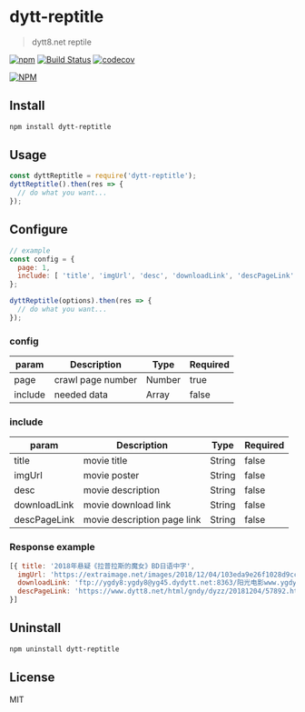# dytt-reptitle

>dytt8.net reptile

[![npm](https://img.shields.io/badge/npm-v1.0.3-brightgreen.svg)](https://www.npmjs.com/package/dytt-reptitle) [![Build Status](https://travis-ci.org/HuangXiZhou/dytt-reptitle.svg?branch=master)](https://travis-ci.org/HuangXiZhou/dytt-reptitle)
[![codecov](https://codecov.io/gh/HuangXiZhou/dytt-reptitle/branch/master/graph/badge.svg)](https://codecov.io/gh/HuangXiZhou/dytt-reptitle)

[![NPM](https://nodei.co/npm/dytt-reptitle.png?downloads=true&stars=true)](https://nodei.co/npm/dytt-reptitle)

## Install

```bash
npm install dytt-reptitle
```

## Usage

```js
const dyttReptitle = require('dytt-reptitle');
dyttReptitle().then(res => {
  // do what you want...
});
```

## Configure

```js
// example
const config = {
  page: 1,
  include: [ 'title', 'imgUrl', 'desc', 'downloadLink', 'descPageLink' ]
};

dyttReptitle(options).then(res => {
  // do what you want...
});
```

### config

| param | Description | Type | Required
| --- | --- | --- | --- |
| page | crawl page number | Number | true |
| include | needed data | Array | false |

### include

| param | Description | Type | Required
| --- | --- | --- | --- |
| title | movie title | String | false |
| imgUrl | movie poster | String | false |
| desc | movie description | String | false |
| downloadLink | movie download link | String | false |
| descPageLink | movie description page link | String | false |

### Response example

```js
[{ title: '2018年悬疑《拉普拉斯的魔女》BD日语中字',
  imgUrl: 'https://extraimage.net/images/2018/12/04/103eda9e26f1028d9cc99f4a10c84b83.jpg',
  downloadLink: 'ftp://ygdy8:ygdy8@yg45.dydytt.net:8363/阳光电影www.ygdy8.com.拉普拉斯的魔女.BD.720p.日语中字.mkv',
  descPageLink: 'https://www.dytt8.net/html/gndy/dyzz/20181204/57892.html'
}]
```

## Uninstall

```bash
npm uninstall dytt-reptitle
```

## License

MIT
